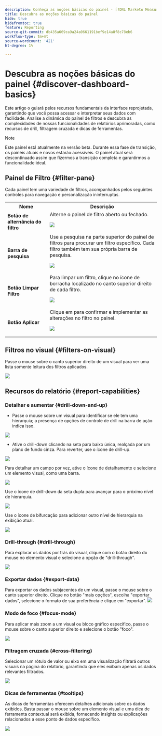 ```yaml
---
description: Conheça as noções básicas do painel - [!DNL Marketo Measure] - Produto
title: Descubra as noções básicas do painel
hide: true
hidefromtoc: true
feature: Reporting
source-git-commit: db435a669ca9a24a0661191bef9e14a8f8c78eb6
workflow-type: tm+mt
source-wordcount: '421'
ht-degree: 1%

---
```


# Descubra as noções básicas do painel {#discover-dashboard-basics}

Este artigo o guiará pelos recursos fundamentais da interface reprojetada, garantindo que você possa acessar e interpretar seus dados com facilidade. Analise a dinâmica do painel de filtros e descubra as complexidades de nossas funcionalidades de relatórios aprimoradas, como recursos de drill, filtragem cruzada e dicas de ferramentas.

>[!NOTE]
>
>Este painel está atualmente na versão beta. Durante essa fase de transição, os painéis atuais e novos estarão acessíveis. O painel atual será descontinuado assim que fizermos a transição completa e garantirmos a funcionalidade ideal.

## Painel de Filtro {#filter-pane}

Cada painel tem uma variedade de filtros, acompanhados pelos seguintes controles para navegação e personalização ininterruptas.

<table style="table-layout:auto"> 
 <tbody> 
  <tr> 
   <th>Nome</th> 
   <th>Descrição</th>
  </tr> 
  <tr> 
   <td><b>Botão de alternância do filtro</b></td>
   <td>Alterne o painel de filtro aberto ou fechado.
   <p><img src="assets/discover-dashboard-basics-1.png"></td>
  </tr>
  <tr> 
   <td><b>Barra de pesquisa</b></td>
   <td>Use a pesquisa na parte superior do painel de filtros para procurar um filtro específico. Cada filtro também tem sua própria barra de pesquisa.
   <p><img src="assets/discover-dashboard-basics-2.png"></td>
  </tr>
   <tr> 
   <td><b>Botão Limpar Filtro</b></td>
   <td>Para limpar um filtro, clique no ícone de borracha localizado no canto superior direito de cada filtro.
   <p><img src="assets/discover-dashboard-basics-3.png"></td>
  </tr>
  <tr> 
   <td><b>Botão Aplicar</b></td>
   <td>Clique em para confirmar e implementar as alterações no filtro no painel.
   <p><img src="assets/discover-dashboard-basics-3a.png"></td>
  </tr>
 </tbody> 
</table>

## Filtros no visual {#filters-on-visual}

Passe o mouse sobre o canto superior direito de um visual para ver uma lista somente leitura dos filtros aplicados.

![](assets/discover-dashboard-basics-3b.png)

## Recursos do relatório {#report-capabilities}

### Detalhar e aumentar {#drill-down-and-up}

* Passe o mouse sobre um visual para identificar se ele tem uma hierarquia; a presença de opções de controle de drill na barra de ação indica isso.

![](assets/discover-dashboard-basics-4.png)

* Ative o drill-down clicando na seta para baixo única, realçada por um plano de fundo cinza. Para reverter, use o ícone de drill-up.

![](assets/discover-dashboard-basics-5.png)

Para detalhar um campo por vez, ative o ícone de detalhamento e selecione um elemento visual, como uma barra.

![](assets/discover-dashboard-basics-6.gif)

Use o ícone de drill-down da seta dupla para avançar para o próximo nível de hierarquia.

![](assets/discover-dashboard-basics-7.gif)

Use o ícone de bifurcação para adicionar outro nível de hierarquia na exibição atual.

![](assets/discover-dashboard-basics-8.gif)

### Drill-through {#drill-through}

Para explorar os dados por trás do visual, clique com o botão direito do mouse no elemento visual e selecione a opção de &quot;drill-through&quot;.

![](assets/discover-dashboard-basics-9.gif)

### Exportar dados {#export-data}

Para exportar os dados subjacentes de um visual, passe o mouse sobre o canto superior direito. Clique no botão &quot;mais opções&quot;, escolha &quot;exportar dados&quot;, selecione o formato de sua preferência e clique em &quot;exportar&quot;.
![](assets/discover-dashboard-basics-10.gif)

### Modo de foco {#focus-mode}

Para aplicar mais zoom a um visual ou bloco gráfico específico, passe o mouse sobre o canto superior direito e selecione o botão &quot;foco&quot;.

![](assets/discover-dashboard-basics-11.gif)

### Filtragem cruzada {#cross-filtering}

Selecionar um rótulo de valor ou eixo em uma visualização filtrará outros visuais na página do relatório, garantindo que eles exibam apenas os dados relevantes filtrados.

![](assets/discover-dashboard-basics-12.gif)

### Dicas de ferramentas {#tooltips}

As dicas de ferramentas oferecem detalhes adicionais sobre os dados exibidos. Basta passar o mouse sobre um elemento visual e uma dica de ferramenta contextual será exibida, fornecendo insights ou explicações relacionados a esse ponto de dados específico.

![](assets/discover-dashboard-basics-13.gif)

